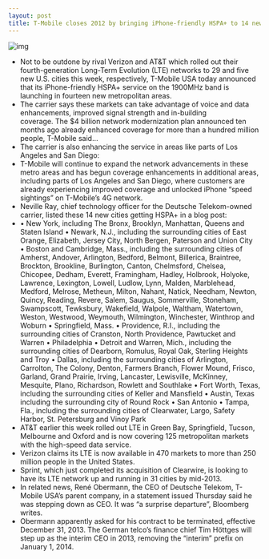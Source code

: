 ```yaml
---
layout: post
title: T-Mobile closes 2012 by bringing iPhone-friendly HSPA+ to 14 new cities
---
```

![img](http://media.idownloadblog.com/wp-content/uploads/2010/07/T-Mobile-Logo.jpg)
* Not to be outdone by rival Verizon and AT&T which rolled out their fourth-generation Long-Term Evolution (LTE) networks to 29 and five new U.S. cities this week, respectively, T-Mobile USA today announced that its iPhone-friendly HSPA+ service on the 1900MHz band is launching in fourteen new metropolitan areas.
* The carrier says these markets can take advantage of voice and data enhancements, improved signal strength and in-building coverage. The $4 billion network modernization plan announced ten months ago already enhanced coverage for more than a hundred million people, T-Mobile said…
* The carrier is also enhancing the service in areas like parts of Los Angeles and San Diego:
* T-Mobile will continue to expand the network advancements in these metro areas and has begun coverage enhancements in additional areas, including parts of Los Angeles and San Diego, where customers are already experiencing improved coverage and unlocked iPhone “speed sightings” on T-Mobile’s 4G network.
* Neville Ray, chief technology officer for the Deutsche Telekom-owned carrier, listed these 14 new cities getting HSPA+ in a blog post:
* • New York, including The Bronx, Brooklyn, Manhattan, Queens and Staten Island • Newark, N.J., including the surrounding cities of East Orange, Elizabeth, Jersey City, North Bergen, Paterson and Union City • Boston and Cambridge, Mass., including the surrounding cities of Amherst, Andover, Arlington, Bedford, Belmont, Billerica, Braintree, Brockton, Brookline, Burlington, Canton, Chelmsford, Chelsea, Chicopee, Dedham, Everett, Framingham, Hadley, Holbrook, Holyoke, Lawrence, Lexington, Lowell, Ludlow, Lynn, Malden, Marblehead, Medford, Melrose, Metheun, Milton, Nahant, Natick, Needham, Newton, Quincy, Reading, Revere, Salem, Saugus, Sommerville, Stoneham, Swampscott, Tewksbury, Wakefield, Walpole, Waltham, Watertown, Weston, Westwood, Weymouth, Wilmington, Winchester, Winthrop and Woburn • Springfield, Mass. • Providence, R.I., including the surrounding cities of Cranston, North Providence, Pawtucket and Warren • Philadelphia • Detroit and Warren, Mich., including the surrounding cities of Dearborn, Romulus, Royal Oak, Sterling Heights and Troy • Dallas, including the surrounding cities of Arlington, Carrolton, The Colony, Denton, Farmers Branch, Flower Mound, Frisco, Garland, Grand Prairie, Irving, Lancaster, Lewisville, McKinney, Mesquite, Plano, Richardson, Rowlett and Southlake • Fort Worth, Texas, including the surrounding cities of Keller and Mansfield • Austin, Texas including the surrounding city of Round Rock • San Antonio • Tampa, Fla., including the surrounding cities of Clearwater, Largo, Safety Harbor, St. Petersburg and Vinoy Park
* AT&T earlier this week rolled out LTE in Green Bay, Springfield, Tucson, Melbourne and Oxford and is now covering 125 metropolitan markets with the high-speed data service.
* Verizon claims its LTE is now available in 470 markets to more than 250 million people in the United States.
* Sprint, which just completed its acquisition of Clearwire, is looking to have its LTE network up and running in 31 cities by mid-2013.
* In related news, René Obermann, the CEO of Deutsche Telekom, T-Mobile USA’s parent company, in a statement issued Thursday said he was stepping down as CEO. It was “a surprise departure”, Bloomberg writes.
* Obermann apparently asked for his contract to be terminated, effective December 31, 2013. The German telco’s finance chief Tim Höttges will step up as the interim CEO in 2013, removing the “interim” prefix on January 1, 2014.

